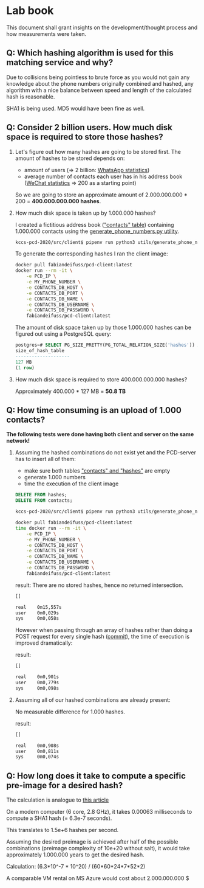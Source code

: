 # Lab book
This document shall grant insights on the development/thought process and how measurements were taken.



## Q: Which hashing algorithm is used for this matching service and why?
Due to collisions being pointless to brute force as you would not gain any knowledge about the phone numbers originally combined and hashed, any algorithm with a nice balance between speed and length of the calculated hash is reasonable.

SHA1 is being used. MD5 would have been fine as well. 



## Q: Consider 2 billion users. How much disk space is required to store those hashes?
1. Let's figure out how many hashes are going to be stored first. The amount of hashes to be stored depends on:

    * amount of users (=> 2 billion: [WhatsApp statistics](https://www.statista.com/statistics/260819/number-of-monthly-active-whatsapp-users/))
    * average number of contacts each user has in his address book ([WeChat statistics](https://www.statista.com/statistics/387665/wechat-china-contact-list-size/) => 200 as a starting point)

    So we are going to store an approximate amount of 2.000.000.000 * 200 = **400.000.000.000 hashes**.

2. How much disk space is taken up by 1.000.000 hashes?

    I created a fictitious address book (["contacts" table](db_structure.sql)) containing 1.000.000 contacts using the [generate_phone_numbers.py utility](src/client/utils/generate_phone_numbers.py). 

    ```bash
    kccs-pcd-2020/src/client$ pipenv run python3 utils/generate_phone_numbers.py 1000000
    ```

    To generate the corresponding hashes I ran the client image:

    ```bash
    docker pull fabiandeifuss/pcd-client:latest 
    docker run --rm -it \
        -e PCD_IP \
        -e MY_PHONE_NUMBER \
        -e CONTACTS_DB_HOST \
        -e CONTACTS_DB_PORT \
        -e CONTACTS_DB_NAME \
        -e CONTACTS_DB_USERNAME \
        -e CONTACTS_DB_PASSWORD \
        fabiandeifuss/pcd-client:latest
    ```

    The amount of disk space taken up by those 1.000.000 hashes can be figured out using a PostgreSQL query:
    
    ```sql
    postgres=# SELECT PG_SIZE_PRETTY(PG_TOTAL_RELATION_SIZE('hashes')) AS size_of_hash_table;
    size_of_hash_table 
    --------------------
    127 MB
    (1 row)
    ```

3. How much disk space is required to store 400.000.000.000 hashes?

    Approximately 400.000 * 127 MB = **50.8 TB**
    


## Q: How time consuming is an upload of 1.000 contacts?
**The following tests were done having both client and server on the same network!**

1. Assuming the hashed combinations do not exist yet and the PCD-server has to insert all of them:

    * make sure both tables ["contacts" and "hashes"](db.structure.sql) are empty
    * generate 1.000 numbers
    * time the execution of the client image

    ```sql
    DELETE FROM hashes;
    DELETE FROM contacts;
    ```

    ```bash
    kccs-pcd-2020/src/client$ pipenv run python3 utils/generate_phone_numbers.py 1000
    ```

    ```bash
    docker pull fabiandeifuss/pcd-client:latest 
    time docker run --rm -it \
        -e PCD_IP \
        -e MY_PHONE_NUMBER \
        -e CONTACTS_DB_HOST \
        -e CONTACTS_DB_PORT \
        -e CONTACTS_DB_NAME \
        -e CONTACTS_DB_USERNAME \
        -e CONTACTS_DB_PASSWORD \
        fabiandeifuss/pcd-client:latest
    ```

    result: There are no stored hashes, hence no returned intersection.

    ```bash
    []

    real    0m15,557s
    user    0m0,029s
    sys     0m0,058s
    ```

    However when passing through an array of hashes rather than doing a POST request for every single hash ([commit](https://github.com/fabiandeifuss/kccs-pcd-2020/commit/c228c34588fa89f699fa6d0ac8580d3a7c38d052)), the time of execution is improved dramatically:

    result:

    ```bash
    []
    
    real    0m0,901s
    user    0m0,779s
    sys     0m0,098s
    ```

2. Assuming all of our hashed combinations are already present:

    No measurable difference for 1.000 hashes.

    result:
    
    ```bash
    []

    real    0m0,908s
    user    0m0,811s
    sys     0m0,074s    
    ```



## Q: How long does it take to compute a specific pre-image for a desired hash?
The calculation is analogue to [this article](https://thycotic.force.com/support/s/article/Calculating-Password-Complexity)

On a modern computer (6 core, 2.8 GHz), it takes 0.00063 milliseconds to compute a SHA1 hash (= 6.3e-7 seconds).

This translates to 1.5e+6 hashes per second.

Assuming the desired preimage is achieved after half of the possible combinations (preimage complexity of 10e+20 without salt), it would take approximately 1.000.000 years to get the desired hash.

Calculation: (6.3\*10^-7 \* 10^20) / (60\*60\*24\*7\*52\*2)

A comparable VM rental on MS Azure would cost about 2.000.000.000 $ 
